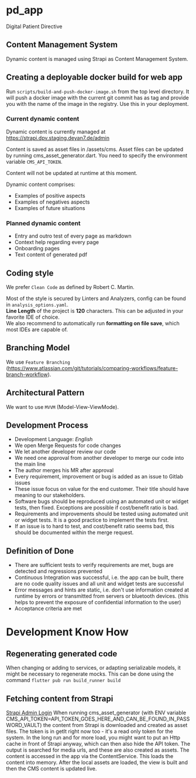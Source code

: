 # pd_app

Digital Patient Directive

## Content Management System

Dynamic content is managed using Strapi as Content Management System.

## Creating a deployable docker build for web app

Run `scripts/build-and-push-docker-image.sh` from the top level directory. It will push a docker image with the current git commit has as tag and provide you with the name of the image in the registry. Use this in your deployment.

### Current dynamic content

Dynamic content is currently managed at https://strapi.dpv.staging.deyan7.de/admin

Content is saved as asset files in /assets/cms. Asset files can be updated by running cms_asset_generator.dart. You need
to
specify the environment variable `CMS_API_TOKEN`.

Content will not be updated at runtime at this moment.

Dynamic content comprises:

- Examples of positive aspects
- Examples of negatives aspects
- Examples of future situations

### Planned dynamic content

- Entry and outro test of every page as markdown
- Context help regarding every page
- Onboarding pages
- Text content of generated pdf

## Coding style

We prefer `Clean Code` as defined by Robert C. Martin.

Most of the style is secured by Linters and Analyzers, config can be found in `analysis_options.yaml`.  
**Line Length** of the project is **120** characters. This can be adjusted in your favorite IDE of choice.  
We also recommend to automatically run **formatting on file save**, which most IDEs are capable of.

## Branching Model

We use `Feature Branching` (https://www.atlassian.com/git/tutorials/comparing-workflows/feature-branch-workflow).

## Architectural Pattern

We want to use `MVVM` (Model-View-ViewMode).

## Development Process

- Development Language: _English_
- We open Merge Requests for code changes
- We let another developer review our code
- We need one approval from another developer to merge our code into the main line
- The author merges his MR after approval
- Every requirement, improvement or bug is added as an issue to Gitlab issues
- These issue focus on value for the end customer. Their title should have meaning to our stakeholders.
- Software bugs should be reproduced using an automated unit or widget tests, then fixed. Exceptions are possible if
  cost/benefit ratio is bad.
- Requirements and improvements should be tested using automated unit or widget tests. It is a good practice to
  implement the tests first.
- If an issue is to hard to test, and cost/benefit ratio seems bad, this should be documented within the merge request.

## Definition of Done

- There are sufficient tests to verify requirements are met, bugs are detected and regressions prevented
- Continuous Integration was successful, i.e. the app can be built, there are no code quality issues and all unit and
  widget tests are successful
- Error messages and hints are static, i.e. don't use information created at runtime by errors or transmitted from
  servers or bluetooth devices. (this helps to prevent the exposure of confidential information to the user)
- Acceptance criteria are met

# Development Know How

## Regenerating generated code

When changing or adding to services, or adapting serializable models, it might be necessary to regenerate mocks. This
can be done using the
command `flutter pub run build_runner build`

## Fetching content from Strapi

[Strapi Admin Login](https://strapi.dpv.staging.deyan7.de/admin/)
When running cms_asset_generator (with ENV variable CMS_API_TOKEN=API_TOKEN_GOES_HERE_AND_CAN_BE_FOUND_IN_PASSWORD_VAULT) the content from Strapi is downloaded and created as asset files.
The token is in getIt right now too - it's a read only token for the system. In the long run and for more load, you might want to put an Http cache in front of Strapi anyway, which can then also hide the API token.
The output is searched for media urls, and these are also created as assets.
The content is accessed in the app via the ContentService. This loads the content into memory.
After the local assets are loaded, the view is built and then the CMS content is updated live.
